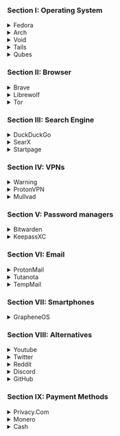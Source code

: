### Section I: Operating System
<details>
<summary>Fedora</summary>
<br>
Fedora is the best operating system choice for those who want an easy-to-use but secure desktop. Fedora adopts new technology such as Wayland into their operating system which keeps it modern and up to date. They also use vanilla GNOME, so while it won't be as lightweight as a plain WM, it's definitely better than the bloated version of GNOME that Ubuntu has.
</details>
<details>
<summary>Arch</summary>
<br>
Arch Linux is a DIY OS. You can get it with nothing but the essentials, and then install whatever WM/DE you want. The biggest benefit to using Arch is the AUR, which is a package manager in which anyone can upload their programs. It's also a rolling release distro meaning you'll have patches for vulnerabilities as soon as they're released.
</details>
<details>
<summary>Void</summary>
<br>
Void is a lot like Arch in the sense that it's an extremely minimal and lightweight distribution. There are, however, two key differences. Void uses runit instead of systemd and musl instead of glibc. Both of these alternatives are much better than the original and offer a great advantage over Arch in terms of security. You do sacrifice some of the convienience you get with Arch, but it's still a great option.
</details>
<details>
<summary>Tails</summary>
<br>
Tails is a live operating system meant to be stored on a thumb drive. It routes all of your traffic through Tor, anonymizing your activity. It's not recommended to daily drive Tails, but it's a decent choice if you're doing something that requires heightened privacy. I recommend using Etcher (https://www.balena.io/etcher/) for making your live USB.
</details>
<details>
<summary>Qubes</summary>
<br>
Qubes is the best option here in terms of security. It offers features like virtualization for all apps, advanced trust control, and more. It has an extremely steep learning curve and, like Tails, is not recommended for daily usage. But if you really want to commit to your digital safety Qubes is something you should look into.
</details>

### Section II: Browser
<details>
<summary>Brave</summary>
<br>
Brave is the browser I'd recommend to normies. Brave is based on Chromium, which means it comes with the same great sandboxing and site isolation that Chrome has. There's also built-in ad blocking, tracker blocking, and privacy features. The biggest downside to using Brave is the fact that it's based on Google's code. Even thought it's not necessarily risky, getting away from big tech is something that everyone should strive for. But if you don't really care about that this is your best option. 
</details>
<details>
<summary>Librewolf</summary>
<br>
Librwolf is based on Firefox, another mainstream browser. Firefox comes with some security issues (Like fingerprinting) but Librewolf aims to solve that. It's a fork of Firefox that has uBlock (Ad/Content blocker), fingerprint obfuscation, HTTPS-Only mode, etc. Because it's based on Firefox it's a good browser if you want to get away from big tech.
</details>
<details>
<summary>Tor</summary>
<br>
Tor stands for "The Onion Router." It's called this because Tor routes your traffic over 3 "nodes," protecting your identity with layers like an onion. Each of these nodes further obfuscates your computer's request, and anonymyzes you. The Tor browser is the absolute best browser for anonymity. Modifying Tor will change your fingerprint and make you stand out though, so beware.
</details>

### Section III: Search Engine
<details>
<summary>DuckDuckGo</summary>
<br>
DDG (DuckDuckGo) is the most popular private alternative to Google Search. It pulls results from a pool of browsers (Mostly Bing) for you in a secure manner. It's extremely easy to transition to this engine from Google and doesn't have the tracking or ads that others may have.
</details>
<details>
<summary>SearX</summary>
<br>
For most search engines, we just have to trust the company when they say that they aren't collecting any of our information. We can have a general idea of what's happening behind the scenes, but we never really know. But SearX is different. SearX can be modified to pull results from whatever search engines you want, to remove trackers from the URLs, to pull information from GitHub. It can also be self hosted, meaning that there's multiple instances each with their own pros and con.s
</details>
<details>
<summary>Startpage</summary>
<br>
Startpage gets its results from Google. If you like Google results and don't want to make a big change then Startpage will be the option for you. It retrieves information from Google in a secure manner without giving away your IP/data/etc. The problem with Startpage is that Google censors and controls its results, so you won't get the most accurate sites.
</details>

### Section IV: VPNs
<details>
<summary>Warning</summary>
<br>
VPNs are not good for anonymity or privacy! They're good at hiding your IP from attackers and protecting your data from your ISP, but nothing more. You should be using Tor if that's what you want. You also take on an additional risk of your VPN logging your information.
</details>
<details>
<summary>ProtonVPN</summary>
<br>
Proton is a free, privacy-respecting company based in Switzerland. They offer a number of services (VPNs, email, cloud storage) and they're a generally well-trusted company in the field. Their VPN is the only good free VPN out there.
</details>
<details>
<summary>Mullvad</summary>
<br>
Mullvad is a paid VPN that can be purchased with cryptocurrency. Mullvad has a strict no-logs policy and follows the idea of "privacy is a human right." Being a paid VPN makes it much more trustworthy, since they're less inclined to collect and sell your data. If you can spare the money Mullvad is the way to go.
</details>

### Section V: Password managers
<details>
<summary>Bitwarden</summary>
<br>
Bitwarden is a cloud-based password manager. This means that your passwords will be synced across devices and can be accessed from your browser as well as desktop applications. It's free and open source software, and while it's not as good of a choice as KeepassXC, it's pretty good. The obvious problem with this is that if it gets hacked your passwords may be exposed.
</details>
<details>
<summary>KeepassXC</summary>
<br>
KeepassXC is an offline password manager that stores your data in an encrypted, local database. You can easily put this database on an encrypted USB drive for more protection and portability. It will cost you a bit of convinience (Since you won't be able to access your passwords unless you have it on you), but you gain a lot of security.
</details>

### Section VI: Email
<details>
<summary>ProtonMail</summary>
<br>
As I mentioned before, Proton is a company whose whole philosophy is privacy and security. ProtonMail offers E2EE, 0 data collection, and peace of mind that your personal information is safe. In fact, you don't even need a phone number to sign up for this service. It's more widely used that Tutanota (Your other option when it comes to email), and can be used both as an email and a VPN service.
</details>
<details>
<summary>Tutanota</summary>
<br>
Tutanota is another privacy-respecting email service. They also offer E2EE, a good privacy policy, etc. but there's one major downside to Tutanota - they don't allow you to contact users from external providers. They do this to protect you, but it can be quite inconvinient at times.
</details>
<details>
<summary>TempMail</summary>
<br>
While Proton and Tutanota are meant to be used for long-term email addresses, TempMail allows for you to have quick, temporary emails. It's good to use whenever a website requires an email to use, or when you need to make a throwaway account. You'll save yourself from a lot of junk mail, and you might find yourself using it a lot more than you expected.
</details>

### Section VII: Smartphones
<details>
<summary>GrapheneOS</summary>
<br>
The two major mobile operating systems are iOS and Android. Even though Google adds a lot of spyware to their mobile devices, Android is actual open source at its core. Because of this, FOSS enthusiasts forked it and created GrapheneOS (Aka GOS). GrapheneOS is a de-Googled Android that provides some amazing features such as sandboxing, F-Droid appstore, and more. I recommend you take a look at https://grapheneos.org/features, and maybe watch a few Youtube videos on the subject. 
</details>

### Section VIII: Alternatives
<details>
<summary>Youtube</summary>
<br>
https://yewtu.be - https://odysee.com - https://freetubeapp.io
</details>
<details>
<summary>Twitter</summary>
<br>
https://nitter.net - https://mastodon.social
</details>
<details>
<summary>Reddit</summary>
<br>
https://teddit.com - https://libredd.it - https://lobste.rs
</details>
<details>
<summary>Discord</summary>
<br>
https://matrix.org - https://xmpp.org - https://signal.org
</details>
<details>
<summary>GitHub</summary>
<br>
https://gitlab.com - https://codeberg.org - https://bitbucket.org/
</details>

### Section IX: Payment Methods
<details>
<summary>Privacy.Com</summary>
<br>
Privacy.Com is a service that allows you to create virtual payment cards for one-time purchases or subscriptions directly from your browser. You can set spend limits, pause, unpause, and close cards any time you want. Because many online sites don't accept crypto and require a card, Privacy.Com exists to let you pay with cards anonymously. It's especially great for free trials.
</details>
<details>
<summary>Monero</summary>
<br>
Monero is a cryptocurrency, specifically a privacy coin. Just like all cryptocurrencies, it utilizes the blockchain to decentralize you, your money, and your data. It's an extremely secure coin (even moreso than something like Bitcoin) and is meant to be used as an alternative payment method. Some stores accept Monero directly (see https://www.acceptedhere.io/catalog/currency/xmr/), and some stores you can purchase gift cards for with Monero (see https://coincards.com/us/)
</details>
<details>
<summary>Cash</summary>
<br>
Cash is absolutely the most secure out of these 3, but of course you can't pay online with it. If you're purchasing something in real life, USE CASH. It is far more private than a credit card.
</details>
